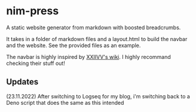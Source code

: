 # nim-press

A static website generator from markdown with boosted breadcrumbs.

It takes in a folder of markdown files and a layout.html to build the navbar and the website. See the provided files as an example.

The navbar is highly inspired by [XXIIVV's wiki](https://wiki.xxiivv.com/site/home.html). I highly recommand checking their stuff out!

## Updates

(23.11.2022) After switching to Logseq for my blog, i'm switching back to a Deno script that does the same as this intended
